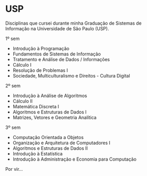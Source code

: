 # USP
Disciplinas que cursei durante minha Graduação de Sistemas de Informação na Universidade de São Paulo (USP).

1º sem
 - Introdução à Programação
 - Fundamentos de Sistemas de Informação
 - Tratamento e Análise de Dados / Informações
 - Cálculo I
 - Resolução de Problemas I
 - Sociedade, Multiculturalismo e Direitos - Cultura Digital

2º sem
 - Introdução à Análise de Algoritmos
 - Cálculo II
 - Matemática Discreta I
 - Algoritmos e Estruturas de Dados I
 - Matrizes, Vetores e Geometria Analítica

3º sem
 - Computação Orientada a Objetos
 - Organização e Arquitetura de Computadores I
 - Algoritmos e Estruturas de Dados II
 - Introdução à Estatística
 - Introdução à Administração e Economia para Computação

Por vir...
